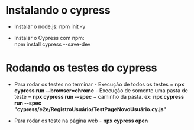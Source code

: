 # Instalando o cypress
   - Instalar o node.js:
           npm init -y


   - Instalar o Cypress com npm:   
           npm install cypress --save-dev
 


# Rodando os testes do cypress
- Para rodar os testes no terminar
       - Execução de todos os testes = **npx cypress run --browser=chrome**
       - Execução de somente uma pasta de teste = **npx cypress run --spec** + caminho da pasta.
               ex: **npx cypress run --spec "cypress/e2e/RegistroUsuário/TestPageNovoUsuário.cy.js"**


 - Para rodar os teste na página web
       - **npx cypress open**   

